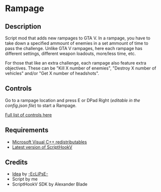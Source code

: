 # Rampage
## Description
Script mod that adds new rampages to GTA V. In a rampage, you have to take down a specified ammount of enemies in a set ammount of time to pass the challenge. Unlike GTA V rampages, here each rampage has different settings, different weapon loadouts, more/less time, etc.

For those that like an extra challenge, each rampage also feature extra objectives. These can be "Kill X number of enemies", "Destroy X number of vehicles" and/or "Get X number of headshots".

## Controls
Go to a rampage location and press E or DPad Right (*editable in the config.json file*) to start a Rampage.

[Full list of controls here](https://docs.fivem.net/docs/game-references/controls/ "Full list of controls here")

## Requirements
- [Microsoft Visual C++ redistributables](https://aka.ms/vs/16/release/vc_redist.x64.exe "Microsoft Visual C++ redistributables")
- [Latest version of ScriptHookV](http://dev-c.com/GTAV/scripthookv "Latest version of ScriptHookV")

## Credits
- [Idea](https://forums.gta5-mods.com/topic/38420/3d-era-rampages "Idea") by [-EcLiPsE-](https://www.gta5-mods.com/users/-EcLiPsE- "-EcLiPsE-")
- Script by me
- ScriptHookV SDK by Alexander Blade
